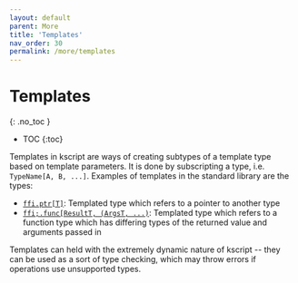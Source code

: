 ```yaml
---
layout: default
parent: More
title: 'Templates'
nav_order: 30
permalink: /more/templates
---
```


# Templates
{: .no_toc }

 * TOC
{:toc}


Templates in kscript are ways of creating subtypes of a template type based on template parameters. It is done by subscripting a type, i.e. `TypeName[A, B, ...]`. Examples of templates in the standard library are the types:

  * [`ffi.ptr[T]`](/modules/ffi#ptr): Templated type which refers to a pointer to another type
  * [`ffi;.func[ResultT, (ArgsT, ...)`](/modules/ffi#func): Templated type which refers to a function type which has differing types of the returned value and arguments passed in

Templates can held with the extremely dynamic nature of kscript -- they can be used as a sort of type checking, which may throw errors if operations use unsupported types.


